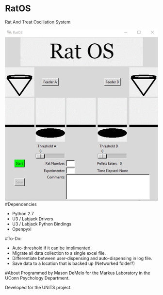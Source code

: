 # RatOS
Rat And Treat Oscillation System

![screenshot](https://raw.githubusercontent.com/Mason-DeMelo/RatOS/master/res/screenshot.PNG)
#Dependencies
- Python 2.7
- U3 / Labjack Drivers
- U3 / Labjack Python Bindings
- Openpyxl

#To-Do:
- Auto-threshold if it can be implimented.
- Migrate all data collection to a single excel file.
- Differentiate between user-dispensing and auto-dispensing in log file.
- Save data to a location that is backed up (Networked folder?)

#About
Programmed by Mason DeMelo for the Markus Laboratory in the UConn Psychology Department.

Developed for the UNITS project.
